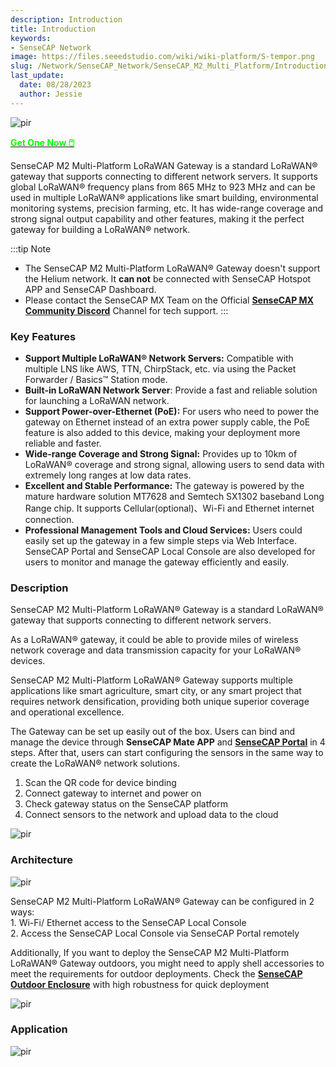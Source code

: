 ```yaml
---
description: Introduction
title: Introduction
keywords:
- SenseCAP Network
image: https://files.seeedstudio.com/wiki/wiki-platform/S-tempor.png
slug: /Network/SenseCAP_Network/SenseCAP_M2_Multi_Platform/Introduction
last_update:
  date: 08/28/2023
  author: Jessie
---
```





<p style={{textAlign: 'center'}}><img src="https://www.sensecapmx.com/wp-content/uploads/2023/02/Pasted-into-1-10.png" alt="pir" width={500} height="auto" /></p>

<div class="get_one_now_container" style={{textAlign: 'center'}}>
    <a class="get_one_now_item" href="https://www.seeedstudio.com/SenseCAP-Multi-Platform-LoRaWAN-Indoor-Gateway-SX1302-US915-p-5472.html">
            <strong><span><font color={'FFFFFF'} size={"4"}> Get One Now 🖱️</font></span></strong>
    </a>
</div>



SenseCAP M2 Multi-Platform LoRaWAN Gateway is a standard LoRaWAN® gateway that supports connecting to different network servers. It supports global LoRaWAN® frequency plans from 865 MHz to 923 MHz and can be used in multiple LoRaWAN® applications like smart building, environmental monitoring systems, precision farming, etc. It has wide-range coverage and strong signal output capability and other features, making it the perfect gateway for building a LoRaWAN® network.


:::tip Note

*   The SenseCAP M2 Multi-Platform LoRaWAN® Gateway doesn't support the Helium network. It **can not** be connected with SenseCAP Hotspot APP and SenseCAP Dashboard.
*   Please contact the SenseCAP MX Team on the Official [**SenseCAP MX Community Discord**](https://discord.com/invite/sensecap) Channel for tech support.
:::

### Key Features


*   **Support Multiple LoRaWAN® Network Servers:** Compatible with multiple LNS like AWS, TTN, ChirpStack, etc. via using the Packet Forwarder / Basics™ Station mode.
*   **Built-in LoRaWAN Network Server**: Provide a fast and reliable solution for launching a LoRaWAN network.
*   **Support Power-over-Ethernet (PoE):** For users who need to power the gateway on Ethernet instead of an extra power supply cable, the PoE feature is also added to this device, making your deployment more reliable and faster.
*   **Wide-range Coverage and Strong Signal:** Provides up to 10km of LoRaWAN® coverage and strong signal, allowing users to send data with extremely long ranges at low data rates.
*   **Excellent and Stable Performance:** The gateway is powered by the mature hardware solution MT7628 and Semtech SX1302 baseband Long Range chip. It supports Cellular(optional)、Wi-Fi and Ethernet internet connection.
*   **Professional Management Tools and Cloud Services:** Users could easily set up the gateway in a few simple steps via Web Interface. SenseCAP Portal and SenseCAP Local Console are also developed for users to monitor and manage the gateway efficiently and easily.


### Description


SenseCAP M2 Multi-Platform LoRaWAN® Gateway is a standard LoRaWAN® gateway that supports connecting to different network servers.

As a LoRaWAN® gateway, it could be able to provide miles of wireless network coverage and data transmission capacity for your LoRaWAN® devices.

SenseCAP M2 Multi-Platform LoRaWAN® Gateway supports multiple applications like smart agriculture, smart city, or any smart project that requires network densification, providing both unique superior coverage and operational excellence.

The Gateway can be set up easily out of the box. Users can bind and manage the device through **SenseCAP Mate APP** and **[SenseCAP Portal](https://sensecap-docs.seeed.cc/quickstart.html)** in 4 steps. After that, users can start configuring the sensors in the same way to create the LoRaWAN® network solutions.

1.  Scan the QR code for device binding
2.  Connect gateway to internet and power on
3.  Check gateway status on the SenseCAP platform
4.  Connect sensors to the network and upload data to the cloud



<p style={{textAlign: 'center'}}><img src="https://media-cdn.seeedstudio.com/media/wysiwyg/senseCAP_01.png" alt="pir" width={800} height="auto" /></p>


### Architecture


<p style={{textAlign: 'center'}}><img src="https://media-cdn.seeedstudio.com/media/wysiwyg/_0129.jpg" alt="pir" width={800} height="auto" /></p>


SenseCAP M2 Multi-Platform LoRaWAN® Gateway can be configured in 2 ways:  
1\. Wi-Fi/ Ethernet access to the SenseCAP Local Console  
2\. Access the SenseCAP Local Console via SenseCAP Portal remotely

Additionally, If you want to deploy the SenseCAP M2 Multi-Platform LoRaWAN® Gateway outdoors, you might need to apply shell accessories to meet the requirements for outdoor deployments. Check the **[SenseCAP Outdoor Enclosure](https://www.seeedstudio.com/SenseCAP-Outdoor-Enclosure-p-5353.html)** with high robustness for quick deployment

<p style={{textAlign: 'center'}}><img src="https://media-cdn.seeedstudio.com/media/wysiwyg/_6.10_2.png" alt="pir" width={800} height="auto" /></p>


### Application



<p style={{textAlign: 'center'}}><img src="https://files.seeedstudio.com/products/114991726/img/application%20seeed%20page%20for%20sensecap.png" alt="pir" width={800} height="auto" /></p>
